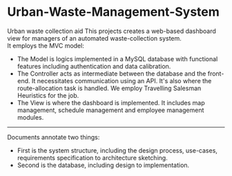 # Urban-Waste-Management-System
Urban waste collection aid
This projects creates a web-based dashboard view for managers of an automated waste-collection system.  
It employs the MVC model:
* The Model is logics implemented in a MySQL database with functional features including authentication and data calibration.
* The Controller acts as intermediate between the database and the front-end. It necessitates communication using an API. It's also where the route-allocation 
task is handled. We employ Travelling Salesman Heuristics for the job. 
* The View is where the dashboard is implemented. It includes map management, schedule management and employee management modules.  
---
Documents annotate two things:
* First is the system structure, including the design process, use-cases, requirements specification to architecture sketching.
* Second is the database, including design to implementation.
